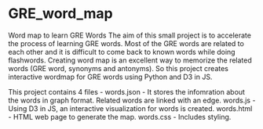 # GRE_word_map
Word map to learn GRE Words
The aim of this small project is to accelerate the process of learning GRE words. Most of the GRE words are related to each other 
and it is difficult to come back to known words while doing flashwords. Creating word map is an excellent way to memorize the related words 
(GRE word, synonyms and antonyms). So this project creates interactive wordmap for GRE words using Python and D3 in JS.

This project contains 4 files -
words.json - It stores the infomration about the words in graph format. Related words are linked with an edge.
words.js - Using D3 in JS, an interactive visualization for words is created.
words.html - HTML web page to generate the map.
words.css - Includes styling.


